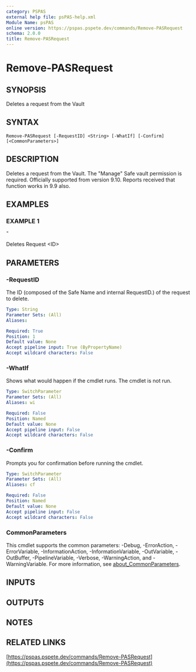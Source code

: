 ```yaml
---
category: PSPAS
external help file: psPAS-help.xml
Module Name: psPAS
online version: https://pspas.pspete.dev/commands/Remove-PASRequest
schema: 2.0.0
title: Remove-PASRequest
---
```


# Remove-PASRequest

## SYNOPSIS
Deletes a request from the Vault

## SYNTAX

```
Remove-PASRequest [-RequestID] <String> [-WhatIf] [-Confirm] [<CommonParameters>]
```

## DESCRIPTION
Deletes a request from the Vault.
The "Manage" Safe vault permission is required.
Officially supported from version 9.10.
Reports received that function works in 9.9 also.

## EXAMPLES

### EXAMPLE 1
```
"
```

Deletes Request \<ID\>

## PARAMETERS

### -RequestID
The ID (composed of the Safe Name and internal RequestID.) of the request to delete.

```yaml
Type: String
Parameter Sets: (All)
Aliases:

Required: True
Position: 1
Default value: None
Accept pipeline input: True (ByPropertyName)
Accept wildcard characters: False
```

### -WhatIf
Shows what would happen if the cmdlet runs.
The cmdlet is not run.

```yaml
Type: SwitchParameter
Parameter Sets: (All)
Aliases: wi

Required: False
Position: Named
Default value: None
Accept pipeline input: False
Accept wildcard characters: False
```

### -Confirm
Prompts you for confirmation before running the cmdlet.

```yaml
Type: SwitchParameter
Parameter Sets: (All)
Aliases: cf

Required: False
Position: Named
Default value: None
Accept pipeline input: False
Accept wildcard characters: False
```

### CommonParameters
This cmdlet supports the common parameters: -Debug, -ErrorAction, -ErrorVariable, -InformationAction, -InformationVariable, -OutVariable, -OutBuffer, -PipelineVariable, -Verbose, -WarningAction, and -WarningVariable. For more information, see [about_CommonParameters](http://go.microsoft.com/fwlink/?LinkID=113216).

## INPUTS

## OUTPUTS

## NOTES

## RELATED LINKS

[https://pspas.pspete.dev/commands/Remove-PASRequest](https://pspas.pspete.dev/commands/Remove-PASRequest)

